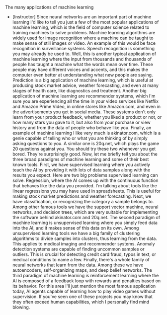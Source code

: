 The many applications of machine learning
- [Instructor] Since neural networks are an important part of machine learning I'd like to tell you just a few of the most popular applications of machine learning, which is the field of computer science related to training machines to solve problems. Machine learning algorithms are widely used for image recognition where a machine can be taught to make sense of still images or video. An example of this would be face recognition in surveillance systems. Speech recognition is something you may already be used to. Well, this is another typical application of machine learning where the input from thousands and thousands of people has taught a machine what the words mean over time. These people may have different voices and accents, and this makes the computer even better at understanding what new people are saying. Prediction is a big application of machine learning, which is useful at producing stock market advice, weather forecasting, and even at many stages of health care, like diagnostics and treatment. Another big application of machine learning are recommender systems, which I'm sure you are experiencing all the time in your video services like Netflix and Amazon Prime Video, in online stores like Amazon.com, and even in the advertisements you get in social media. These systems don't only learn from your product feedback, whether you liked a product or not, or how many stars you gave to it, but also from your purchase or view history and from the data of people who behave like you. Finally, an example of machine learning I like very much is akinator.com, which is a genie capable of telling who or what you are thinking of by simply asking questions to you. A similar one is 20q.net, which plays the game 20 questions against you. You should try these two whenever you get bored. They're surprisingly good. Now, let me briefly tell you about the three broad paradigms of machine learning and some of their best known tools. First, we have supervised learning where you actively teach the AI by providing it with lots of data samples along with the results you expect. Here are two big problems supervised learning can solve. Regression, where the AI comes up with the continuous function that behaves like the data you provided. I'm talking about tools like the linear regressions you may have used in spreadsheets. This is useful for making stock market predictions and weather forecasting. Next, we have classification, or recognizing the category a sample belongs to. Among other famous tools we have the support vector machine, neural networks, and decision trees, which are very suitable for implementing the software behind akinator.com and 20q.net. The second paradigm of machine learning is unsupervised learning where you simply feed data into the AI, and it makes sense of this data on its own. Among unsupervised learning tools we have a big family of clustering algorithms to divide samples into clusters, thus learning from the data. This applies to medical imaging and recommender systems. Anomaly detection systems are capable of finding uncommon samples or outliers. This is crucial for detecting credit card fraud, typos in text, or medical conditions to name a few. Finally, there's a whole family of neural networks that learn from the data. Among these we have autoencoders, self-organizing maps, and deep belief networks. The third paradigm of machine learning is reinforcement learning where the AI is composed of a feedback loop with rewards and penalties based on its behavior. For this area I'll just mention the most famous application today, AI agents capable of learning how to play video games without supervision. If you've seen one of these projects you may know that they often exceed human capabilities, which I personally find mind blowing.